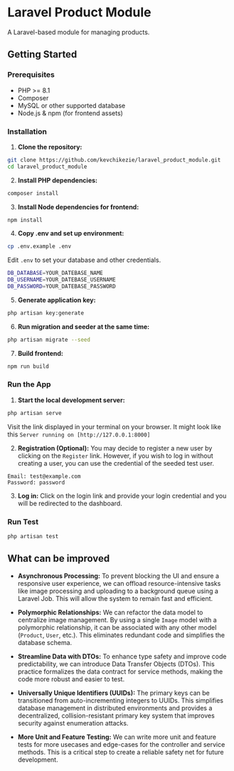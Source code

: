 # Laravel Product Module

A Laravel-based module for managing products.

## Getting Started

### Prerequisites

- PHP >= 8.1
- Composer
- MySQL or other supported database
- Node.js & npm (for frontend assets)

### Installation

1. **Clone the repository:**
```bash
git clone https://github.com/kevchikezie/laravel_product_module.git
cd laravel_product_module
```

2. **Install PHP dependencies:**
```bash
composer install
```

3. **Install Node dependencies for frontend:**
```bash
npm install
```

4. **Copy .env and set up environment:**
```bash
cp .env.example .env
```
Edit `.env` to set your database and other credentials.
```bash
DB_DATABASE=YOUR_DATEBASE_NAME
DB_USERNAME=YOUR_DATEBASE_USERNAME
DB_PASSWORD=YOUR_DATEBASE_PASSWORD
```

5. **Generate application key:**
```bash
php artisan key:generate
```

6. **Run migration and seeder at the same time:**
```bash
php artisan migrate --seed
```

7. **Build frontend:**
```bash
npm run build
```

### Run the App
1. **Start the local development server:**
```bash
php artisan serve
```
Visit the link displayed in your terminal on your browser. It might look like this 
`Server running on [http://127.0.0.1:8000]`

2. **Registration (Optional):**
You may decide to register a new user by clicking on the `Register` link. However, if you wish to log in without creating a user, you can use the credential of the seeded test user.
```
Email: test@example.com
Password: password
```

3. **Log in:**
Click on the login link and provide your login credential and you will be redirected to the dashboard.

### Run Test
```bash
php artisan test
```

## What can be improved
- **Asynchronous Processing:** To prevent blocking the UI and ensure a responsive user experience, we can offload resource-intensive tasks like image processing and uploading to a background queue using a Laravel Job. This will allow the system to remain fast and efficient.

- **Polymorphic Relationships:** We can refactor the data model to centralize image management. By using a single `Image` model with a polymorphic relationship, it can be associated with any other model (`Product`, `User`, etc.). This eliminates redundant code and simplifies the database schema.

- **Streamline Data with DTOs:** To enhance type safety and improve code predictability, we can introduce Data Transfer Objects (DTOs). This practice formalizes the data contract for service methods, making the code more robust and easier to test.

- **Universally Unique Identifiers (UUIDs):** The primary keys can be transitioned from auto-incrementing integers to UUIDs. This simplifies database management in distributed environments and provides a decentralized, collision-resistant primary key system that improves security against enumeration attacks.

- **More Unit and Feature Testing:** We can write more unit and feature tests for more usecases and edge-cases for the controller and service methods. This is a critical step to create a reliable safety net for future development.